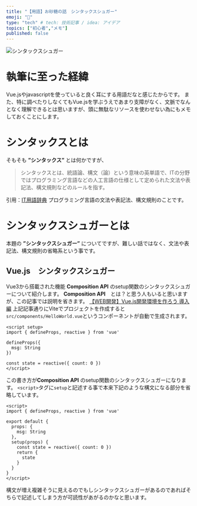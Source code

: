 ```yaml
---
title: "【用語】お砂糖の話　シンタックスシュガー"
emoji: "🌊"
type: "tech" # tech: 技術記事 / idea: アイデア
topics: ["初心者","メモ"]
published: false
---
```

![シンタックスシュガー](https://storage.googleapis.com/zenn-user-upload/a8003e00579167d4a53fef4b.jpg)
# 執筆に至った経緯
Vue.jsやjavascriptを使っていると良く耳にする用語だなと感じたからです。
また、特に調べたりしなくてもVue.jsを学ぶうえであまり支障がなく、文脈でなんとなく理解できるとは思いますが、頭に無駄なリソースを使わせない為にもメモしておくことにします。

# シンタックスとは
そもそも **”シンタックス”** とは何かですが、
> シンタックスとは、統語論、構文（論）という意味の英単語で、ITの分野ではプログラミング言語などの人工言語の仕様として定められた文法や表記法、構文規則などのルールを指す。

引用：[IT用語辞典](https://e-words.jp/w/%E3%82%B7%E3%83%B3%E3%82%BF%E3%83%83%E3%82%AF%E3%82%B9.html)
プログラミング言語の文法や表記法、構文規則のことです。

# シンタックスシュガーとは
本題の **”シンタックスシュガー”** についてですが、難しい話ではなく、文法や表記法、構文規則の省略系という事です。
## Vue.js　シンタックスシュガー
Vue3から搭載された機能 **Composition API** のsetup関数のシンタックスシュガーについて紹介します。
**Composition API**　とは？と思う人もいると思いますが、この記事では説明を省きます。
[【WEB開発】Vue.js開発環境を作ろう 導入編](https://zenn.dev/grimm_marchen/articles/7ea42fe913c9068ec1c6)
上記記事通りにViteでプロジェクトを作成すると`src/components/HelloWorld.vue`というコンポーネントが自動で生成されます。
```javascript:HelloWorld.vue
<script setup>
import { defineProps, reactive } from 'vue'

defineProps({
  msg: String
})

const state = reactive({ count: 0 })
</script>
```
この書き方が**Composition API** のsetup関数のシンタックスシュガーになります。
`<script>`タグに`setup`と記述する事で本来下記のような構文になる部分を省略しています。

```javascript:HelloWorld.vue'
<script>
import { defineProps, reactive } from 'vue'

export default {
  props: {
    msg: String
  },
  setup(props) {
    const state = reactive({ count: 0 })
    return {
      state
    }
  }
}
</script>
```
構文が増え複雑そうに見えるのでもしシンタックスシュガーがあるのであればそちらで記述してしまう方が可読性があがるのかなと思います。
